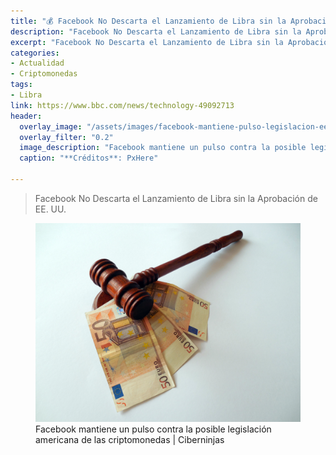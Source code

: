 ```yaml
---
title: "💰 Facebook No Descarta el Lanzamiento de Libra sin la Aprobación de EE. UU."
description: "Facebook No Descarta el Lanzamiento de Libra sin la Aprobación de EE. UU."
excerpt: "Facebook No Descarta el Lanzamiento de Libra sin la Aprobación de EE. UU."
categories:
- Actualidad
- Criptomonedas
tags:
- Libra
link: https://www.bbc.com/news/technology-49092713
header:
  overlay_image: "/assets/images/facebook-mantiene-pulso-legislacion-eeuu-libra.jpg"
  overlay_filter: "0.2"
  image_description: "Facebook mantiene un pulso contra la posible legislación americana de las criptomonedas | Ciberninjas"
  caption: "**Créditos**: PxHere"

---
```

> Facebook No Descarta el Lanzamiento de Libra sin la Aprobación de EE. UU.

<figure>
    <a href="/assets/images/facebook-mantiene-pulso-legislacion-eeuu-libra.jpg" class="image-popup"><img src="/assets/images/facebook-mantiene-pulso-legislacion-eeuu-libra.jpg"></a>
    <figcaption>Facebook mantiene un pulso contra la posible legislación americana de las criptomonedas | Ciberninjas</figcaption>
</figure>